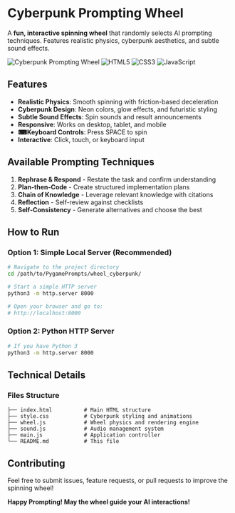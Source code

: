 # Cyberpunk Prompting Wheel

A **fun, interactive spinning wheel** that randomly selects AI prompting techniques. Features realistic physics, cyberpunk aesthetics, and subtle sound effects.

![Cyberpunk Prompting Wheel](https://img.shields.io/badge/Status-Ready-brightgreen)
![HTML5](https://img.shields.io/badge/HTML5-E34F26?logo=html5&logoColor=white)
![CSS3](https://img.shields.io/badge/CSS3-1572B6?logo=css3&logoColor=white)
![JavaScript](https://img.shields.io/badge/JavaScript-F7DF1E?logo=javascript&logoColor=black)

## Features

- **Realistic Physics**: Smooth spinning with friction-based deceleration
- **Cyberpunk Design**: Neon colors, glow effects, and futuristic styling
- **Subtle Sound Effects**: Spin sounds and result announcements
- **Responsive**: Works on desktop, tablet, and mobile
- **⌨Keyboard Controls**: Press SPACE to spin
- **Interactive**: Click, touch, or keyboard input

## Available Prompting Techniques

1. **Rephrase & Respond** - Restate the task and confirm understanding
2. **Plan-then-Code** - Create structured implementation plans
3. **Chain of Knowledge** - Leverage relevant knowledge with citations
4. **Reflection** - Self-review against checklists
5. **Self-Consistency** - Generate alternatives and choose the best

## How to Run

### Option 1: Simple Local Server (Recommended)

```bash
# Navigate to the project directory
cd /path/to/PygamePrompts/wheel_cyberpunk/

# Start a simple HTTP server
python3 -m http.server 8000

# Open your browser and go to:
# http://localhost:8000
```

### Option 2: Python HTTP Server

```bash
# If you have Python 3
python3 -m http.server 8000
```


## Technical Details

### Files Structure
```
├── index.html          # Main HTML structure
├── style.css           # Cyberpunk styling and animations
├── wheel.js            # Wheel physics and rendering engine
├── sound.js            # Audio management system
├── main.js             # Application controller
└── README.md           # This file
```


## Contributing

Feel free to submit issues, feature requests, or pull requests to improve the spinning wheel!



**Happy Prompting! May the wheel guide your AI interactions!**
